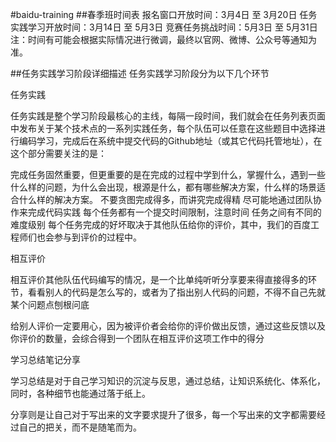 #baidu-training
##春季班时间表
报名窗口开放时间：3月4日 至 3月20日
任务实践学习开放时间：3月14日 至 5月3日
竞赛任务挑战时间：5月3日 至 5月31日
注：时间有可能会根据实际情况进行微调，最终以官网、微博、公众号等通知为准。

##任务实践学习阶段详细描述
任务实践学习阶段分为以下几个环节

任务实践

任务实践是整个学习阶段最核心的主线，每隔一段时间，我们就会在任务列表页面中发布关于某个技术点的一系列实践任务，每个队伍可以任意在这些题目中选择进行编码学习，完成后在系统中提交代码的Github地址（或其它代码托管地址），在这个部分需要关注的是：

完成任务固然重要，但更重要的是在完成的过程中学到什么，掌握什么，遇到一些什么样的问题，为什么会出现，根源是什么，都有哪些解决方案，什么样的场景适合什么样的解决方案。
不要贪图完成得多，而讲究完成得精
尽可能地通过团队协作来完成代码实践
每个任务都有一个提交时间限制，注意时间
任务之间有不同的难度级别
每个任务完成的好坏取决于其他队伍给你的评价，其中，我们的百度工程师们也会参与到评价的过程中。

相互评价

相互评价其他队伍代码编写的情况，是一个比单纯听听分享要来得直接得多的环节，看看别人的代码是怎么写的，或者为了指出别人代码的问题，不得不自己先就某个问题点刨根问底

给别人评价一定要用心，因为被评价者会给你的评价做出反馈，通过这些反馈以及你评价的数量，会综合得到一个团队在相互评价这项工作中的得分

学习总结笔记分享

学习总结是对于自己学习知识的沉淀与反思，通过总结，让知识系统化、体系化，同时，各种细节也能通过落于纸上。

分享则是让自己对于写出来的文字要求提升了很多，每一个写出来的文字都需要经过自己的把关，而不是随笔而为。